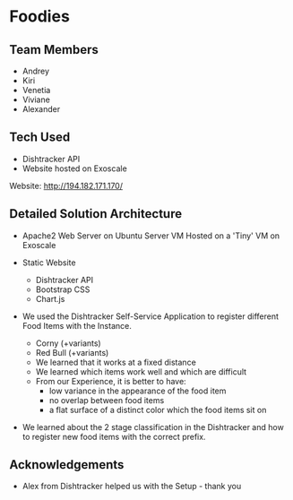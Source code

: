 # Foodies

## Team Members
- Andrey
- Kiri
- Venetia
- Viviane
- Alexander

## Tech Used
- Dishtracker API
- Website hosted on Exoscale

Website:
http://194.182.171.170/

## Detailed Solution Architecture 

- Apache2 Web Server on Ubuntu Server VM Hosted on 
  a 'Tiny' VM on Exoscale
  
- Static Website 
  - Dishtracker API
  - Bootstrap CSS
  - Chart.js
  
- We used the Dishtracker Self-Service Application to register
  different Food Items with the Instance.
  - Corny (+variants)
  - Red Bull (+variants)
  - We learned that it works at a fixed distance
  - We learned which items work well and which are difficult
  - From our Experience, it is better to have:
    - low variance in the appearance of the food item
    - no overlap between food items
    - a flat surface of a distinct color which the food items sit on
  
- We learned about the 2 stage classification in the Dishtracker
  and how to register new food items with the correct prefix.

## Acknowledgements

- Alex from Dishtracker helped us with the Setup - thank you 
